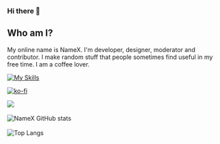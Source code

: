 <!--
Ah hello and welcome to my profile :)
You can do the same for your github profile by creating a repository with the name of your account. Thanks for stopping by :)
-->

### Hi there 👋 
## Who am I?
My online name is NameX. I'm developer, designer, moderator and contributor. I make random stuff that people sometimes find useful in my free time. I am a coffee lover.

[![My Skills](https://skillicons.dev/icons?i=java,kotlin,figma,js,go,ts,nodejs,php,mysql,mongodb,html,css&theme=light)](https://skillicons.dev)

[![ko-fi](https://ko-fi.com/img/githubbutton_sm.svg)](https://ko-fi.com/S6S17XRWS)

![](https://komarev.com/ghpvc/?username=namex69&color=ffccff)
<br><br>
![NameX GitHub stats](https://github-readme-stats.vercel.app/api?username=namex69&count_private=true&theme=github_dark&show_icons=true&border_color=4C8EDA&include_all_commits=true&border_radius=12)
<br><br>
![Top Langs](https://github-readme-stats.vercel.app/api/top-langs/?username=namex69&theme=github_dark&layout=compact&border_color=4C8EDA&card_width=445&border_radius=12)
